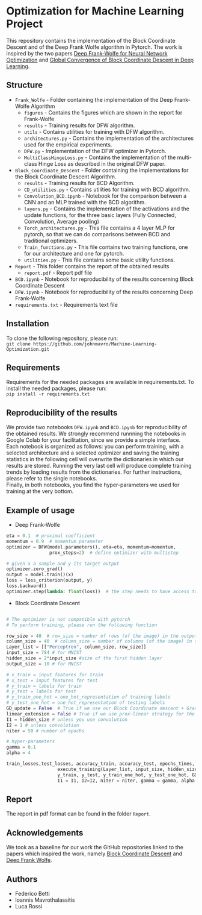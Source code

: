 # Optimization for Machine Learning Project
This repository contains the implementation of the Block Coordinate Descent and of the Deep Frank Wolfe algorithm in Pytorch. The work is inspired by the two papers [Deep Frank-Wolfe for Neural Network Optimization](https://arxiv.org/pdf/1811.07591.pdf) and [Global Convergence of Block Coordinate Descent in Deep Learning](https://arxiv.org/pdf/1803.00225.pdf).

## Structure
* `Frank_Wolfe` - Folder containing the implementation of the Deep Frank-Wolfe Algorithm
  * `figures` - Contains the figures which are shown in the report for Frank-Wolfe
  * `results` - Training results for DFW algorithm.
  * `utils` - Contains utilities for training with DFW algorithm.
  * `architectures.py` - Contains the implementation of the architectures used for the empirical experiments.
  * `DFW.py` - Implementation of the DFW optimizer in Pytorch.
  * `MultiClassHingeLoss.py` - Contains the implementation of the multi-class Hinge Loss as described in the original DFW paper.
* `Block_Coordinate_Descent` - Folder containing the implementations for the Block Coordinate Descent Algorithm.
  * `results` - Training results for BCD Algorithm.
  * `CD_utilities.py` - Contains utilities for training with BCD algorithm.
  * `Convolution_BCD.ipynb` - Notebook for the comparison between a CNN and an MLP trained with the BCD algorithm.
  * `layers.py` - Contains the implementation of the activations and the update functions, for the three basic layers (Fully Connected, Convolution, Average pooling)
  * `Torch_architectures.py` - This file contains a 4 layer MLP for pytorch, so that we can do comparisons between BCD and traditional optimizers.
  * `Train_functions.py` - This file contains two training functions, one for our architecture and one for pytorch.
  * `utilities.py` - This file contains some basic utility functions.
* `Report` - This folder contains the report of the obtained results
  * `report.pdf` - Report pdf file
*  `BCD.ipynb` - Notebook for reproducibility of the results concerning Block Coordinate Descent
*  `DFW.ipynb` - Notebook for reproducibility of the results concerning Deep Frank-Wolfe
* `requirements.txt` - Requirements text file

## Installation
To clone the following repository, please run:\
`git clone https://github.com/johnmavro/Machine-Learning-Optimization.git`

## Requirements
Requirements for the needed packages are available in requirements.txt. To install the needed packages, please run:\
`pip install -r requirements.txt`

## Reproducibility of the results
We provide two notebooks `DFW.ipynb` and `BCD.ipynb` for reproducibility of the obtained results. We strongly recommend runnning the notebooks in Google Colab for your facilitation, since we provide a simple interface.\
Each notebook is organized as follows: you can perform training, with a selected architecture and a selected optimizer and saving the training statistics in the following cell will overwrite the dictionaries in which our results are stored. Running the very last cell will produce complete training trends by loading results from the dictionaries. For further instructions, please refer to the single notebooks.\
Finally, in both notebooks, you find the hyper-parameters we used for training at the very bottom.

## Example of usage
* Deep Frank-Wolfe
```python
eta = 0.1  # proximal coefficient
momentum = 0.9  # momentum parameter
optimizer = DFW(model.parameters(), eta=eta, momentum=momentum,
                prox_steps=2)  # define optimizer with multistep

# given x a sample and y its target output
optimizer.zero_grad()
output = model.train()(x)
loss = loss_criterion(output, y)
loss.backward()
optimizer.step(lambda: float(loss))  # the step needs to have access to the loss
```

* Block Coordinate Descent
```python

# The optimizer is not compatible with pytorch
# To perform training, please run the following function

row_size = 40  # row_size = number of rows (of the image) in the output
column_size = 40  # column_size = number of columns (of the image) in the output
Layer_list = [["Perceptron", column_size, row_size]]
input_size = 784 # for MNIST
hidden_size = 2*input_size #size of the first hidden layer
output_size = 10 # for MNIST

# x_train = input features for train
# x_test = input features for test
# y_train = labels for train
# y_test = labels for test
# y_train_one_hot = one_hot_representation of training labels
# y_test_one_hot = one_hot_representation of testing labels
GD_update = False  # True if we use our Block Coordinate descent + Gradient VN Update
linear_extension = False # True if we use prox-linear strategy for the VN update
I1 = hidden_size # unless you use convolution
I2 = 1 # unless convolution
niter = 50 # number of epochs

# hyper-parameters
gamma = 0.1
alpha = 4

train_losses,test_losses, accuracy_train, accuracy_test, epochs_times, Ws, bs =
                   execute_training(Layer_list, input_size, hidden_size, output_size, x_train, x_test,
                   y_train, y_test, y_train_one_hot, y_test_one_hot, GD_Update, linear_extension,
                   I1 = I1, I2=I2, niter = niter, gamma = gamma, alpha = alpha)

```

## Report
The report in pdf format can be found in the folder `Report`.

## Acknowledgements
We took as a baseline for our work the GitHub repositories linked to the papers which inspired the work, namely
[Block Coordinate Descent](https://github.com/IssamLaradji/BlockCoordinateDescent) and [Deep Frank Wolfe](https://github.com/oval-group/dfw#acknowledgments).

## Authors
- Federico Betti
- Ioannis Mavrothalassitis
- Luca Rossi
